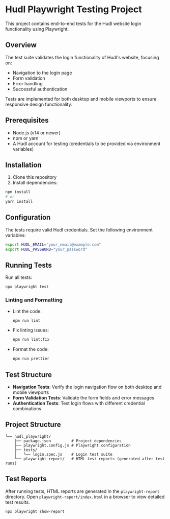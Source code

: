 # Hudl Playwright Testing Project

This project contains end-to-end tests for the Hudl website login functionality using Playwright.

## Overview

The test suite validates the login functionality of Hudl's website, focusing on:

- Navigation to the login page
- Form validation
- Error handling
- Successful authentication

Tests are implemented for both desktop and mobile viewports to ensure responsive design functionality.

## Prerequisites

- Node.js (v14 or newer)
- npm or yarn
- A Hudl account for testing (credentials to be provided via environment variables)

## Installation

1. Clone this repository
2. Install dependencies:

```bash
npm install
# or
yarn install
```

## Configuration

The tests require valid Hudl credentials. Set the following environment variables:

```bash
export HUDL_EMAIL="your_email@example.com"
export HUDL_PASSWORD="your_password"
```

## Running Tests

Run all tests:

```bash
npx playwright test
```

### Linting and Formatting

- Lint the code:

  ```bash
  npm run lint
  ```

- Fix linting issues:

  ```bash
  npm run lint:fix
  ```

- Format the code:
  ```bash
  npm run prettier
  ```

## Test Structure

- **Navigation Tests**: Verify the login navigation flow on both desktop and mobile viewports
- **Form Validation Tests**: Validate the form fields and error messages
- **Authentication Tests**: Test login flows with different credential combinations

## Project Structure

```
└── hudl_playwright/
    ├── package.json         # Project dependencies
    ├── playwright.config.js # Playwright configuration
    ├── tests/
    │   └── login.spec.js    # Login test suite
    └── playwright-report/   # HTML test reports (generated after test runs)
```

## Test Reports

After running tests, HTML reports are generated in the `playwright-report` directory. Open `playwright-report/index.html` in a browser to view detailed test results.

```bash
npx playwright show-report
```
